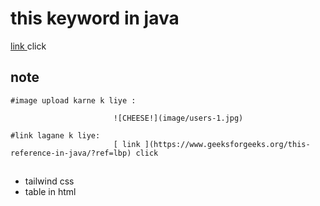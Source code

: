 #  this keyword in java

 [ link ](https://www.geeksforgeeks.org/this-reference-in-java/?ref=lbp) click 



## note 
    
    
    #image upload karne k liye :

                           ![CHEESE!](image/users-1.jpg)

    #link lagane k liye:
                           [ link ](https://www.geeksforgeeks.org/this-reference-in-java/?ref=lbp) click


##
- tailwind css
- table in html
